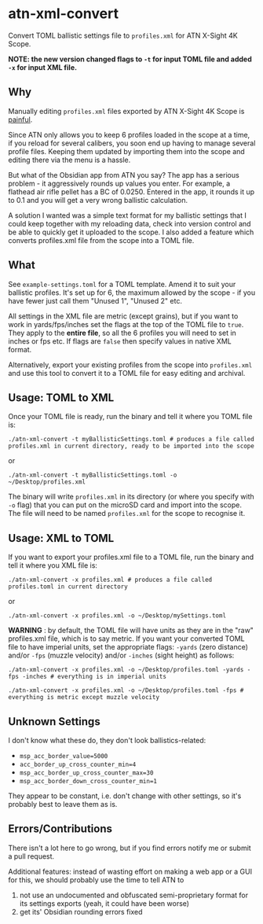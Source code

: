 # atn-xml-convert

Convert TOML ballistic settings file to `profiles.xml` for ATN X-Sight 4K Scope.

**NOTE: the new version changed flags to `-t` for input TOML file and added `-x` for input XML file.**

## Why

Manually editing `profiles.xml` files exported by ATN X-Sight 4K Scope is [painful](https://atnowners.com/thread/3520/atn-sight-profiles-editing-guideline).

Since ATN only allows you to keep 6 profiles loaded in the scope at a time, if you reload for several calibers, you soon end up having to manage several profile files. Keeping them updated by importing them into the scope and editing there via the menu is a hassle.

But what of the Obsidian app from ATN you say? The app has a serious problem - it aggressively rounds up values you enter. For example, a flathead air rifle pellet has a BC of 0.0250. Entered in the app, it rounds it up to 0.1 and you will get a very wrong ballistic calculation.

A solution I wanted was a simple text format for my ballistic settings that I could keep together with my reloading data, check into version control and be able to quickly get it uploaded to the scope. I also added a feature which converts profiles.xml file from the scope into a TOML file.

## What

See `example-settings.toml` for a TOML template. Amend it to suit your ballistic profiles. It's set up for 6, the maximum allowed by the scope - if you have fewer just call them "Unused 1", "Unused 2" etc.

All settings in the XML file are metric (except grains), but if you want to work in yards/fps/inches set the flags at the top of the TOML file to `true`. They apply to the **entire file**, so all the 6 profiles you will need to set in inches or fps etc. If flags are `false` then specify values in native XML format.

Alternatively, export your existing profiles from the scope into `profiles.xml` and use this tool to convert it to a TOML file for easy editing and archival.

## Usage: TOML to XML

Once your TOML file is ready, run the binary and tell it where you TOML file is:

```shell
./atn-xml-convert -t myBallisticSettings.toml # produces a file called profiles.xml in current directory, ready to be imported into the scope
```

or

```shell
./atn-xml-convert -t myBallisticSettings.toml -o ~/Desktop/profiles.xml
```

The binary will write `profiles.xml` in its directory (or where you specify with `-o` flag) that you can put on the microSD card and import into the scope. The file will need to be named `profiles.xml` for the scope to recognise it.

## Usage: XML to TOML

If you want to export your profiles.xml file to a TOML file, run the binary and tell it where you XML file is:

```shell
./atn-xml-convert -x profiles.xml # produces a file called profiles.toml in current directory
```

or

```shell
./atn-xml-convert -x profiles.xml -o ~/Desktop/mySettings.toml
```

**WARNING** : by default, the TOML file will have units as they are in the "raw" profiles.xml file, which is to say metric. If you want your converted TOML file to have imperial units, set the appropriate flags: `-yards` (zero distance) and/or `-fps` (muzzle velocity) and/or `-inches` (sight height) as follows:

```shell
./atn-xml-convert -x profiles.xml -o ~/Desktop/profiles.toml -yards -fps -inches # everything is in imperial units
```

```shell
./atn-xml-convert -x profiles.xml -o ~/Desktop/profiles.toml -fps # everything is metric except muzzle velocity
```

## Unknown Settings

I don't know what these do, they don't look ballistics-related:

- `msp_acc_border_value=5000`
- `acc_border_up_cross_counter_min=4`
- `msp_acc_border_up_cross_counter_max=30`
- `msp_acc_border_down_cross_counter_min=1`

They appear to be constant, i.e. don't change with other settings, so it's probably best to leave them as is.

## Errors/Contributions

There isn't a lot here to go wrong, but if you find errors notify me or submit a pull request.

Additional features: instead of wasting effort on making a web app or a GUI for this, we should probably use the time to tell ATN to 

1) not use an undocumented and obfuscated semi-proprietary format for its settings exports (yeah, it could have been worse)
2) get its' Obsidian rounding errors fixed
